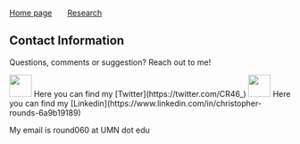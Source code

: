 [Home page](./index.md) &nbsp; &nbsp; &nbsp; [Research](./Research.md) 

## Contact Information
Questions, comments or suggestion? Reach out to me!

<img src="https://user-images.githubusercontent.com/31868305/119173877-768a4580-ba2d-11eb-8e05-50e201b51920.png" width="40" height="40">
Here you can find my [Twitter](https://twitter.com/CR46_) 


<img src="https://user-images.githubusercontent.com/31868305/119174522-4d1de980-ba2e-11eb-8777-5b54f79ced1d.png" width="40" height="40">
Here you can find my [Linkedin](https://www.linkedin.com/in/christopher-rounds-6a9b19189)

My email is round060 at UMN dot edu
